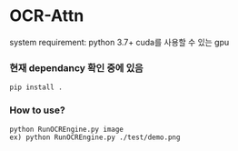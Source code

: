 # OCR-Attn
system requirement: 
python 3.7+
cuda를 사용할 수 있는 gpu


### 현재 dependancy 확인 중에 있음
````
pip install .
````


### How to use?
````
python RunOCREngine.py image
ex) python RunOCREngine.py ./test/demo.png
````



